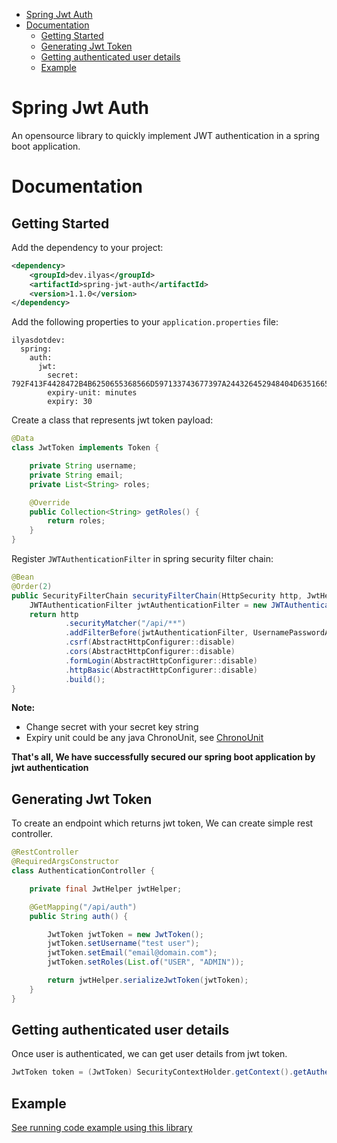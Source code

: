 <!-- TOC -->
* [Spring Jwt Auth](#spring-jwt-auth)
* [Documentation](#documentation)
  * [Getting Started](#getting-started)
  * [Generating Jwt Token](#generating-jwt-token)
  * [Getting authenticated user details](#getting-authenticated-user-details)
  * [Example](#example)
<!-- TOC -->

# Spring Jwt Auth

An opensource library to quickly implement JWT authentication in a spring boot application.


# Documentation

## Getting Started
Add the dependency to your project:

```xml
<dependency>
    <groupId>dev.ilyas</groupId>
    <artifactId>spring-jwt-auth</artifactId>
    <version>1.1.0</version>
</dependency>
```

Add the following properties to your `application.properties` file:

```properties
ilyasdotdev:
  spring:
    auth:
      jwt:
        secret: 792F413F4428472B4B6250655368566D597133743677397A244326452948404D635166546A576E5A7234753778214125442A472D4A614E645267556B58703273
        expiry-unit: minutes
        expiry: 30
```

Create a class that represents jwt token payload:

```java
@Data
class JwtToken implements Token {

    private String username;
    private String email;
    private List<String> roles;

    @Override
    public Collection<String> getRoles() {
        return roles;
    }
}
```

Register `JWTAuthenticationFilter` in spring security filter chain:

```java
@Bean
@Order(2)
public SecurityFilterChain securityFilterChain(HttpSecurity http, JwtHelper jwtHelper) throws Exception {
    JWTAuthenticationFilter jwtAuthenticationFilter = new JWTAuthenticationFilter(jwtHelper, JwtToken.class);
    return http
            .securityMatcher("/api/**")
            .addFilterBefore(jwtAuthenticationFilter, UsernamePasswordAuthenticationFilter.class)
            .csrf(AbstractHttpConfigurer::disable)
            .cors(AbstractHttpConfigurer::disable)
            .formLogin(AbstractHttpConfigurer::disable)
            .httpBasic(AbstractHttpConfigurer::disable)
            .build();
}
```

**Note:**
- Change secret with your secret key string
- Expiry unit could be any java ChronoUnit, see [ChronoUnit](https://docs.oracle.com/javase/8/docs/api/java/time/temporal/ChronoUnit.html)

**That's all, We have successfully secured our spring boot application by jwt authentication**

## Generating Jwt Token
To create an endpoint which returns jwt token, We can create simple rest controller.

```java
@RestController
@RequiredArgsConstructor
class AuthenticationController {

    private final JwtHelper jwtHelper;

    @GetMapping("/api/auth")
    public String auth() {

        JwtToken jwtToken = new JwtToken();
        jwtToken.setUsername("test user");
        jwtToken.setEmail("email@domain.com");
        jwtToken.setRoles(List.of("USER", "ADMIN"));

        return jwtHelper.serializeJwtToken(jwtToken);
    }
}
```

## Getting authenticated user details

Once user is authenticated, we can get user details from jwt token.

```java
JwtToken token = (JwtToken) SecurityContextHolder.getContext().getAuthentication().getPrincipal();
```

## Example

[See running code example using this library](https://github.com/ilyasdotdev/spring-jwt-auth-example)
